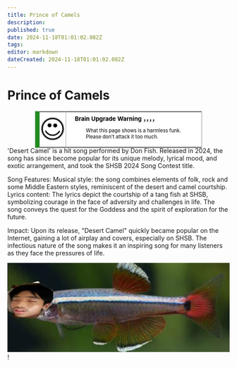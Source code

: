 ```yaml
---
title: Prince of Camels
description: 
published: true
date: 2024-11-18T01:01:02.082Z
tags: 
editor: markdown
dateCreated: 2024-11-18T01:01:02.082Z
---
```


# Prince of Camels
<style>
  /* 默认浅色模式样式 */
  .custom-table {
    font-size: 95%;
    width: 75%;
    margin: 0 auto -2px auto;
    box-shadow: 0 1px 2px 0 rgba(0,0,0,.14), 0 1px 5px 0 rgba(0,0,0,.12), 0 2px 1px -2px rgba(0,0,0,.2);
    border: 1px #AAA solid;
    border-left: 10px solid #228b22;
    border-collapse: collapse;
    background-color: white;
    color: black;
  }

  /* 深色模式样式 */
  @media (prefers-color-scheme: dark) {
    .custom-table {
      background-color: black;
      color: white;
      border-left: 10px solid #1E90FF;
    }
  }
</style>

<table class="custom-table">
  <tr>
    <td style="width: 55px; padding: 2px; text-align: center; border-right:1px solid #AAA;">
      <img src="/乐子.png" alt="乐子.png" />
    </td>
    <td style="padding: 5px 20px;">
      <b>Brain Upgrade Warning ，，，，</b>
      <div style="font-size: smaller; margin: 2px 0px 2px 25px;">
        <p>What this page shows is a harmless funk. Please don't attack it too much.</p>
      </div>
    </td>
  </tr>
</table>
'Desert Camel' is a hit song performed by Don Fish. Released in 2024, the song has since become popular for its unique melody, lyrical mood, and exotic arrangement, and took the SHSB 2024 Song Contest title.

Song Features:
Musical style: the song combines elements of folk, rock and some Middle Eastern styles, reminiscent of the desert and camel courtship.
Lyrics content: The lyrics depict the courtship of a tang fish at SHSB, symbolizing courage in the face of adversity and challenges in life. The song conveys the quest for the Goddess and the spirit of exploration for the future.

Impact:
Upon its release, "Desert Camel" quickly became popular on the Internet, gaining a lot of airplay and covers, especially on SHSB. The infectious nature of the song makes it an inspiring song for many listeners as they face the pressures of life.

![微信图片_20241114200833.jpg](/微信图片_20241114200833.jpg)!
